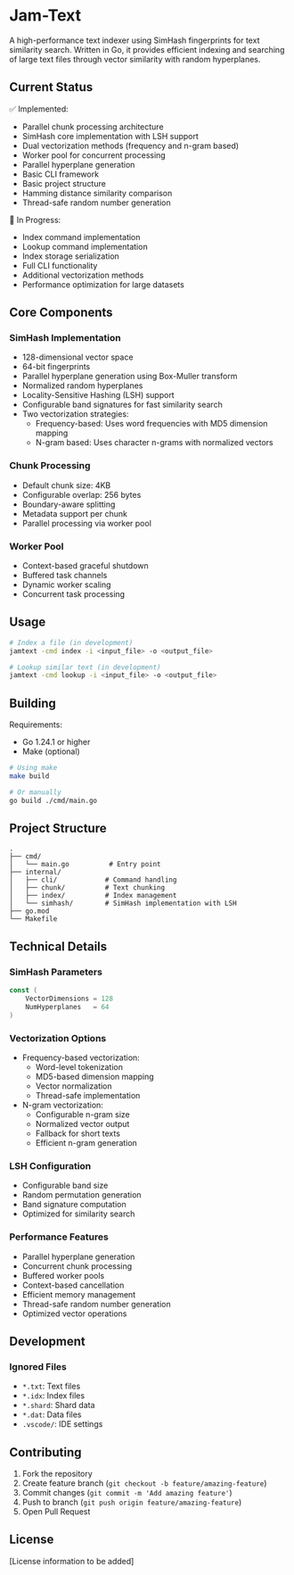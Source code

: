 # Jam-Text

A high-performance text indexer using SimHash fingerprints for text similarity search. Written in Go, it provides efficient indexing and searching of large text files through vector similarity with random hyperplanes.

## Current Status

✅ Implemented:
- Parallel chunk processing architecture
- SimHash core implementation with LSH support
- Dual vectorization methods (frequency and n-gram based)
- Worker pool for concurrent processing
- Parallel hyperplane generation
- Basic CLI framework
- Basic project structure
- Hamming distance similarity comparison
- Thread-safe random number generation

🚧 In Progress:
- Index command implementation
- Lookup command implementation
- Index storage serialization
- Full CLI functionality
- Additional vectorization methods
- Performance optimization for large datasets

## Core Components

### SimHash Implementation
- 128-dimensional vector space
- 64-bit fingerprints
- Parallel hyperplane generation using Box-Muller transform
- Normalized random hyperplanes
- Locality-Sensitive Hashing (LSH) support
- Configurable band signatures for fast similarity search
- Two vectorization strategies:
  - Frequency-based: Uses word frequencies with MD5 dimension mapping
  - N-gram based: Uses character n-grams with normalized vectors

### Chunk Processing
- Default chunk size: 4KB
- Configurable overlap: 256 bytes
- Boundary-aware splitting
- Metadata support per chunk
- Parallel processing via worker pool

### Worker Pool
- Context-based graceful shutdown
- Buffered task channels
- Dynamic worker scaling
- Concurrent task processing

## Usage

```bash
# Index a file (in development)
jamtext -cmd index -i <input_file> -o <output_file>

# Lookup similar text (in development)
jamtext -cmd lookup -i <input_file> -o <output_file>
```

## Building

Requirements:
- Go 1.24.1 or higher
- Make (optional)

```bash
# Using make
make build

# Or manually
go build ./cmd/main.go
```

## Project Structure

```
.
├── cmd/
│   └── main.go          # Entry point
├── internal/
│   ├── cli/            # Command handling
│   ├── chunk/          # Text chunking
│   ├── index/          # Index management
│   └── simhash/        # SimHash implementation with LSH
├── go.mod
└── Makefile
```

## Technical Details

### SimHash Parameters
```go
const (
    VectorDimensions = 128
    NumHyperplanes   = 64
)
```

### Vectorization Options
- Frequency-based vectorization:
  - Word-level tokenization
  - MD5-based dimension mapping
  - Vector normalization
  - Thread-safe implementation
- N-gram vectorization:
  - Configurable n-gram size
  - Normalized vector output
  - Fallback for short texts
  - Efficient n-gram generation

### LSH Configuration
- Configurable band size
- Random permutation generation
- Band signature computation
- Optimized for similarity search

### Performance Features
- Parallel hyperplane generation
- Concurrent chunk processing
- Buffered worker pools
- Context-based cancellation
- Efficient memory management
- Thread-safe random number generation
- Optimized vector operations

## Development

### Ignored Files
- `*.txt`: Text files
- `*.idx`: Index files
- `*.shard`: Shard data
- `*.dat`: Data files
- `.vscode/`: IDE settings

## Contributing

1. Fork the repository
2. Create feature branch (`git checkout -b feature/amazing-feature`)
3. Commit changes (`git commit -m 'Add amazing feature'`)
4. Push to branch (`git push origin feature/amazing-feature`)
5. Open Pull Request

## License

[License information to be added]
